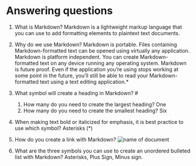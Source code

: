 
# Answering questions

1. What is Markdown?
  Markdown is a lightweight markup language that you can use to add formatting elements to plaintext text documents.

2. Why do we use Markdown?
 Markdown is portable. Files containing Markdown-formatted text can be opened using virtually any application.
  Markdown is platform independent. You can create Markdown-formatted text on any device running any operating system.
 Markdown is future proof. Even if the application you’re using stops working at some point in the future, you’ll still be able to read your Markdown-formatted text using a text editing application.*

3. What symbol will create a heading in Markdown? #
   1. How many do you need to create the largest heading? One
   2. How many do you need to create the smallest heading? Six

4. When making text bold or italicized for emphasis, it is best practice to use which symbol? Asterisks (*)

5. How do you create a link with Markdown? ![name of document](link)

6. What are the three symbols you can use to create an unordered bulleted list with Markdown? Asterisks, Plus Sign, Minus sign. 